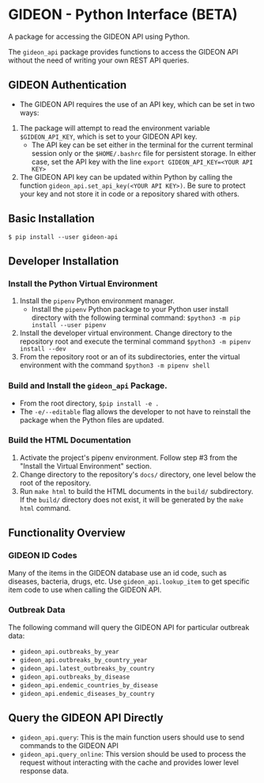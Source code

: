 # GIDEON - Python Interface (BETA)

A package for accessing the GIDEON API using Python.

The `gideon_api` package provides functions to access the GIDEON API without the need of writing your own REST API queries.

## GIDEON Authentication

- The GIDEON API requires the use of an API key, which can be set in two ways:
1. The package will attempt to read the environment variable `$GIDEON_API_KEY`, which is set to your GIDEON API key.
   - The API key can be set either in the terminal for the current terminal session only or the `$HOME/.bashrc` file for persistent storage.
   In either case, set the API key with the line `export GIDEON_API_KEY=<YOUR API KEY>`
2. The GIDEON API key can be updated within Python by calling the function `gideon_api.set_api_key(<YOUR API KEY>)`.
   Be sure to protect your key and not store it in code or a repository shared with others.

## Basic Installation
```
$ pip install --user gideon-api
```

## Developer Installation

### Install the Python Virtual Environment

1. Install the `pipenv` Python environment manager.
   - Install the `pipenv` Python package to your Python user install directory with the following terminal command: `$python3 -m pip install --user pipenv`
2. Install the developer virtual environment.
   Change directory to the repository root and execute the terminal command `$python3 -m pipenv install --dev`
3. From the repository root or an of its subdirectories, enter the virtual environment with the command `$python3 -m pipenv shell`

### Build and Install the `gideon_api` Package.

- From the root directory, `$pip install -e .`
- The `-e/--editable` flag allows the developer to not have to reinstall the package when the Python files are updated.

### Build the HTML Documentation

1. Activate the project's pipenv environment.
   Follow step #3 from the "Install the Virtual Environment" section.
2. Change directory to the repository's `docs/` directory, one level below the root of the repository.
3. Run `make html` to build the HTML documents in the `build/` subdirectory.
   If the `build/` directory does not exist, it will be generated by the `make html` command.

## Functionality Overview

### GIDEON ID Codes

Many of the items in the GIDEON database use an id code, such as diseases, bacteria, drugs, etc. Use `gideon_api.lookup_item` to get specific item code to use when calling the GIDEON API.

### Outbreak Data

The following command will query the GIDEON API for particular outbreak data:

- `gideon_api.outbreaks_by_year`
- `gideon_api.outbreaks_by_country_year`
- `gideon_api.latest_outbreaks_by_country`
- `gideon_api.outbreaks_by_disease`
- `gideon_api.endemic_countries_by_disease`
- `gideon_api.endemic_diseases_by_country`

## Query the GIDEON API Directly

- `gideon_api.query`: This is the main function users should use to send commands to the GIDEON API
- `gideon_api.query_online`: This version should be used to process the request without interacting with the cache and provides lower level response data.
